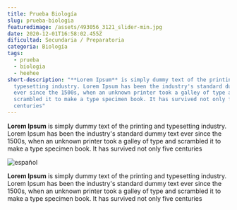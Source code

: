 ```yaml
---
title: Prueba Biología
slug: prueba-biologia
featuredimage: /assets/493056_3121_slider-min.jpg
date: 2020-12-01T16:58:02.455Z
dificultad: Secundaria / Preparatoria
categoria: Biología
tags:
  - prueba
  - biologia
  - heehee
short-description: "**Lorem Ipsum** is simply dummy text of the printing and
  typesetting industry. Lorem Ipsum has been the industry's standard dummy text
  ever since the 1500s, when an unknown printer took a galley of type and
  scrambled it to make a type specimen book. It has survived not only five
  centuries"
---
```

<!--StartFragment-->

**Lorem Ipsum** is simply dummy text of the printing and typesetting industry. Lorem Ipsum has been the industry's standard dummy text ever since the 1500s, when an unknown printer took a galley of type and scrambled it to make a type specimen book. It has survived not only five centuries

<!--EndFragment-->

![español](/assets/geografia.jpg "español")

<!--StartFragment-->

**Lorem Ipsum** is simply dummy text of the printing and typesetting industry. Lorem Ipsum has been the industry's standard dummy text ever since the 1500s, when an unknown printer took a galley of type and scrambled it to make a type specimen book. It has survived not only five centuries

<!--EndFragment-->